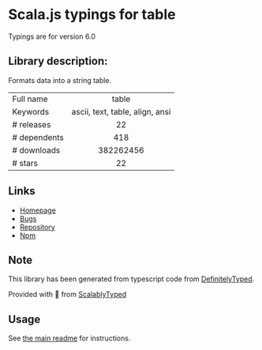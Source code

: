 
# Scala.js typings for table

Typings are for version 6.0

## Library description:
Formats data into a string table.

|                    |                 |
| ------------------ | :-------------: |
| Full name          | table |
| Keywords           | ascii, text, table, align, ansi |
| # releases         | 22 |
| # dependents       | 418 |
| # downloads        | 382262456 |
| # stars            | 22 |

## Links
- [Homepage](https://github.com/gajus/table#readme)
- [Bugs](https://github.com/gajus/table/issues)
- [Repository](https://github.com/gajus/table)
- [Npm](https://www.npmjs.com/package/table)
    


## Note
This library has been generated from typescript code from [DefinitelyTyped](https://definitelytyped.org).

Provided with :purple_heart: from [ScalablyTyped](https://github.com/oyvindberg/ScalablyTyped)

## Usage
See [the main readme](../../readme.md) for instructions.


